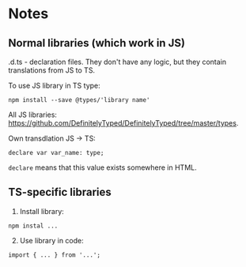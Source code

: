 # Notes
## Normal libraries (which work in JS)
.d.ts - declaration files. They don't have any logic, but they contain translations from JS to TS.

To use JS library in TS type:
```
npm install --save @types/'library name'
```
All JS libraries: https://github.com/DefinitelyTyped/DefinitelyTyped/tree/master/types.

Own transdlation JS -> TS: 
```
declare var var_name: type;
```
`declare` means that this value exists somewhere in HTML.
## TS-specific libraries
1. Install library:
```
npm instal ...
```
2. Use library in code:
```
import { ... } from '...';
```